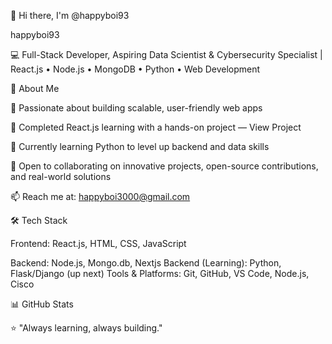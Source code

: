 👋 Hi there, I'm @happyboi93

happyboi93

💻 Full-Stack Developer, Aspiring Data Scientist & Cybersecurity Specialist | React.js • Node.js • MongoDB • Python • Web Development

🚀 About Me

👀 Passionate about building scalable, user-friendly web apps

🌱 Completed React.js learning with a hands-on project — View Project

🐍 Currently learning Python to level up backend and data skills

💞️ Open to collaborating on innovative projects, open-source contributions, and real-world solutions

📫 Reach me at: happyboi3000@gmail.com

🛠️ Tech Stack

Frontend: React.js, HTML, CSS, JavaScript

Backend: Node.js, Mongo.db, Nextjs 
Backend (Learning): Python, Flask/Django (up next)
Tools & Platforms: Git, GitHub, VS Code, Node.js, Cisco

📊 GitHub Stats



⭐ "Always learning, always building."
